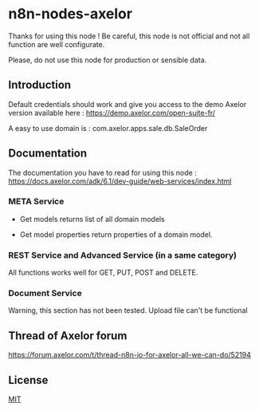 # n8n-nodes-axelor

Thanks for using this node !
Be careful, this node is not official and not all function are well configurate.

Please, do not use this node for production or sensible data.

## Introduction

Default credentials should work and give you access to the demo Axelor version available here :
https://demo.axelor.com/open-suite-fr/

A easy to use domain is : com.axelor.apps.sale.db.SaleOrder

## Documentation

The documentation you have to read for using this node :
https://docs.axelor.com/adk/6.1/dev-guide/web-services/index.html

### META Service

- Get models returns list of all domain models

- Get model properties return properties of a domain model.

### REST Service and Advanced Service (in a same category)

All functions works well for GET, PUT, POST and DELETE.

### Document Service
Warning, this section has not been tested.
Upload file can't be functional

## Thread of Axelor forum
https://forum.axelor.com/t/thread-n8n-io-for-axelor-all-we-can-do/52194

## License

[MIT](https://github.com/n8n-io/n8n-nodes-starter/blob/master/LICENSE.md)
